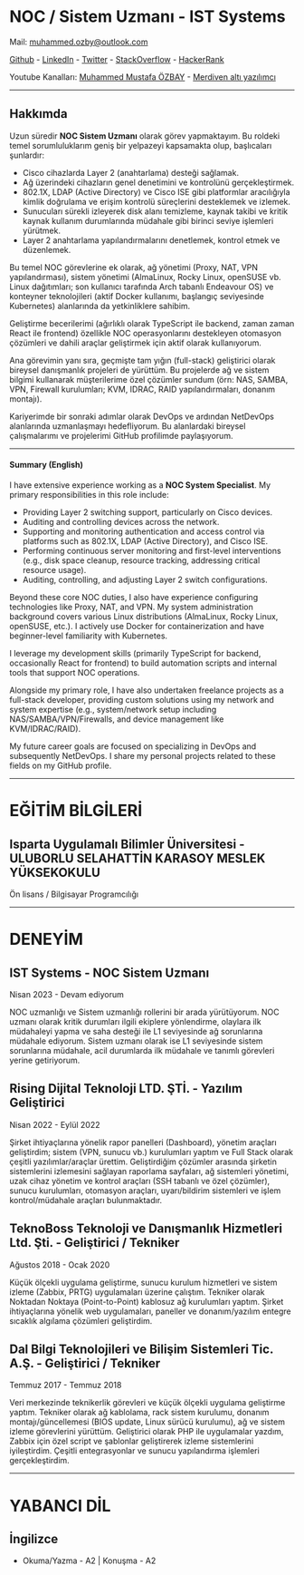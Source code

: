 # NOC / Sistem Uzmanı - IST Systems

Mail: [muhammed.ozby@outlook.com](mailto:muhammed.ozby@outlook.com)

[Github](https://github.com/muhammedOzby) - [LinkedIn](https://www.linkedin.com/in/muhammed-mustafa-ozbay/) - [Twitter](https://twitter.com/KaranlikDiyar) - [StackOverflow](https://stackoverflow.com/users/8637049/siyah-prens) - [HackerRank](https://www.hackerrank.com/muhammed_ozby)

Youtube Kanalları:
[Muhammed Mustafa ÖZBAY](https://www.youtube.com/@muhammedozby) - [Merdiven altı yazılımcı](https://www.youtube.com/@merdivenaltiyazilmci)

---

## Hakkımda

Uzun süredir **NOC Sistem Uzmanı** olarak görev yapmaktayım. Bu roldeki temel sorumluluklarım geniş bir yelpazeyi kapsamakta olup, başlıcaları şunlardır:

- Cisco cihazlarda Layer 2 (anahtarlama) desteği sağlamak.
- Ağ üzerindeki cihazların genel denetimini ve kontrolünü gerçekleştirmek.
- 802.1X, LDAP (Active Directory) ve Cisco ISE gibi platformlar aracılığıyla kimlik doğrulama ve erişim kontrolü süreçlerini desteklemek ve izlemek.
- Sunucuları sürekli izleyerek disk alanı temizleme, kaynak takibi ve kritik kaynak kullanım durumlarında müdahale gibi birinci seviye işlemleri yürütmek.
- Layer 2 anahtarlama yapılandırmalarını denetlemek, kontrol etmek ve düzenlemek.

Bu temel NOC görevlerine ek olarak, ağ yönetimi (Proxy, NAT, VPN yapılandırması), sistem yönetimi (AlmaLinux, Rocky Linux, openSUSE vb. Linux dağıtımları; son kullanıcı tarafında Arch tabanlı Endeavour OS) ve konteyner teknolojileri (aktif Docker kullanımı, başlangıç seviyesinde Kubernetes) alanlarında da yetkinliklere sahibim.

Geliştirme becerilerimi (ağırlıklı olarak TypeScript ile backend, zaman zaman React ile frontend) özellikle NOC operasyonlarını destekleyen otomasyon çözümleri ve dahili araçlar geliştirmek için aktif olarak kullanıyorum.

Ana görevimin yanı sıra, geçmişte tam yığın (full-stack) geliştirici olarak bireysel danışmanlık projeleri de yürüttüm. Bu projelerde ağ ve sistem bilgimi kullanarak müşterilerime özel çözümler sundum (örn: NAS, SAMBA, VPN, Firewall kurulumları; KVM, IDRAC, RAID yapılandırmaları, donanım montajı).

Kariyerimde bir sonraki adımlar olarak DevOps ve ardından NetDevOps alanlarında uzmanlaşmayı hedefliyorum. Bu alanlardaki bireysel çalışmalarımı ve projelerimi GitHub profilimde paylaşıyorum.

---

#### Summary (English)

I have extensive experience working as a **NOC System Specialist**. My primary responsibilities in this role include:

- Providing Layer 2 switching support, particularly on Cisco devices.
- Auditing and controlling devices across the network.
- Supporting and monitoring authentication and access control via platforms such as 802.1X, LDAP (Active Directory), and Cisco ISE.
- Performing continuous server monitoring and first-level interventions (e.g., disk space cleanup, resource tracking, addressing critical resource usage).
- Auditing, controlling, and adjusting Layer 2 switch configurations.

Beyond these core NOC duties, I also have experience configuring technologies like Proxy, NAT, and VPN. My system administration background covers various Linux distributions (AlmaLinux, Rocky Linux, openSUSE, etc.). I actively use Docker for containerization and have beginner-level familiarity with Kubernetes.

I leverage my development skills (primarily TypeScript for backend, occasionally React for frontend) to build automation scripts and internal tools that support NOC operations.

Alongside my primary role, I have also undertaken freelance projects as a full-stack developer, providing custom solutions using my network and system expertise (e.g., system/network setup including NAS/SAMBA/VPN/Firewalls, and device management like KVM/IDRAC/RAID).

My future career goals are focused on specializing in DevOps and subsequently NetDevOps. I share my personal projects related to these fields on my GitHub profile.

---

# EĞİTİM BİLGİLERİ

## Isparta Uygulamalı Bilimler Üniversitesi - ULUBORLU SELAHATTİN KARASOY MESLEK YÜKSEKOKULU

Ön lisans / Bilgisayar Programcılığı

---

# DENEYİM

## IST Systems - NOC Sistem Uzmanı

Nisan 2023 - Devam ediyorum

NOC uzmanlığı ve Sistem uzmanlığı rollerini bir arada yürütüyorum. NOC uzmanı olarak kritik durumları ilgili ekiplere yönlendirme, olaylara ilk müdahaleyi yapma ve saha desteği ile L1 seviyesinde ağ sorunlarına müdahale ediyorum. Sistem uzmanı olarak ise L1 seviyesinde sistem sorunlarına müdahale, acil durumlarda ilk müdahale ve tanımlı görevleri yerine getiriyorum.

## Rising Dijital Teknoloji LTD. ŞTİ. - Yazılım Geliştirici

Nisan 2022 - Eylül 2022

Şirket ihtiyaçlarına yönelik rapor panelleri (Dashboard), yönetim araçları geliştirdim; sistem (VPN, sunucu vb.) kurulumları yaptım ve Full Stack olarak çeşitli yazılımlar/araçlar ürettim. Geliştirdiğim çözümler arasında şirketin sistemlerini izlemesini sağlayan raporlama sayfaları, ağ sistemleri yönetimi, uzak cihaz yönetim ve kontrol araçları (SSH tabanlı ve özel çözümler), sunucu kurulumları, otomasyon araçları, uyarı/bildirim sistemleri ve işlem kontrol/müdahale araçları bulunmaktadır.

## TeknoBoss Teknoloji ve Danışmanlık Hizmetleri Ltd. Şti. - Geliştirici / Tekniker

Ağustos 2018 - Ocak 2020

Küçük ölçekli uygulama geliştirme, sunucu kurulum hizmetleri ve sistem izleme (Zabbix, PRTG) uygulamaları üzerine çalıştım. Tekniker olarak Noktadan Noktaya (Point-to-Point) kablosuz ağ kurulumları yaptım. Şirket ihtiyaçlarına yönelik web uygulamaları, paneller ve donanım/yazılım entegre sıcaklık algılama çözümleri geliştirdim.

## Dal Bilgi Teknolojileri ve Bilişim Sistemleri Tic. A.Ş. - Geliştirici / Tekniker

Temmuz 2017 - Temmuz 2018

Veri merkezinde teknikerlik görevleri ve küçük ölçekli uygulama geliştirme yaptım. Tekniker olarak ağ kablolama, rack sistem kurulumu, donanım montajı/güncellemesi (BIOS update, Linux sürücü kurulumu), ağ ve sistem izleme görevlerini yürüttüm. Geliştirici olarak PHP ile uygulamalar yazdım, Zabbix için özel script ve şablonlar geliştirerek izleme sistemlerini iyileştirdim. Çeşitli entegrasyonlar ve sunucu yapılandırma işlemleri gerçekleştirdim.

---

# YABANCI DİL

## İngilizce

- Okuma/Yazma - A2 | Konuşma - A2
